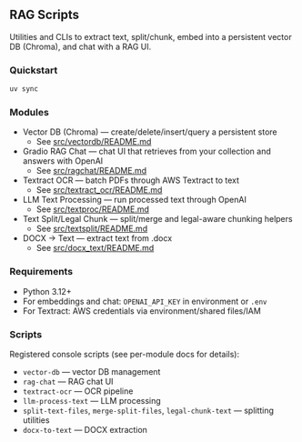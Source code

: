 ## RAG Scripts

Utilities and CLIs to extract text, split/chunk, embed into a persistent vector DB (Chroma), and chat with a RAG UI.

### Quickstart

```bash
uv sync
```

### Modules

- Vector DB (Chroma) — create/delete/insert/query a persistent store
  - See [src/vectordb/README.md](src/vectordb/README.md)
- Gradio RAG Chat — chat UI that retrieves from your collection and answers with OpenAI
  - See [src/ragchat/README.md](src/ragchat/README.md)
- Textract OCR — batch PDFs through AWS Textract to text
  - See [src/textract_ocr/README.md](src/textract_ocr/README.md)
- LLM Text Processing — run processed text through OpenAI
  - See [src/textproc/README.md](src/textproc/README.md)
- Text Split/Legal Chunk — split/merge and legal-aware chunking helpers
  - See [src/textsplit/README.md](src/textsplit/README.md)
- DOCX → Text — extract text from .docx
  - See [src/docx_text/README.md](src/docx_text/README.md)

### Requirements

- Python 3.12+
- For embeddings and chat: `OPENAI_API_KEY` in environment or `.env`
- For Textract: AWS credentials via environment/shared files/IAM

### Scripts

Registered console scripts (see per-module docs for details):

- `vector-db` — vector DB management
- `rag-chat` — RAG chat UI
- `textract-ocr` — OCR pipeline
- `llm-process-text` — LLM processing
- `split-text-files`, `merge-split-files`, `legal-chunk-text` — splitting utilities
- `docx-to-text` — DOCX extraction
